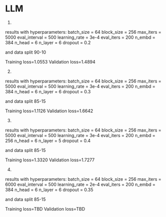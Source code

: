 # LLM

1.
results with hyperparameters:
batch_size = 64 
block_size = 256 
max_iters = 5000
eval_interval = 500
learning_rate = 3e-4
eval_iters = 200
n_embd = 384
n_head = 6
n_layer = 6
dropout = 0.2

and data split 90-10

Training loss=1.0553
Validation loss=1.4894

2.
results with hyperparameters:
batch_size = 64 
block_size = 256 
max_iters = 5000
eval_interval = 500
learning_rate = 3e-4
eval_iters = 200
n_embd = 384
n_head = 6
n_layer = 6
dropout = 0.3

and data split 85-15

Training loss=1.1126
Validation loss=1.6642


3.
results with hyperparameters:
batch_size = 64 
block_size = 256 
max_iters = 5000
eval_interval = 500
learning_rate = 3e-4
eval_iters = 200
n_embd = 256
n_head = 6
n_layer = 5
dropout = 0.4

and data split 85-15

Training loss=1.3320
Validation loss=1.7277

4.
results with hyperparameters:
batch_size = 64 
block_size = 256 
max_iters = 6000
eval_interval = 500
learning_rate = 2e-4
eval_iters = 200
n_embd = 384
n_head = 6
n_layer = 6
dropout = 0.35

and data split 85-15

Training loss=TBD
Validation loss=TBD